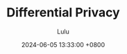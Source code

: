 ---
title: Differential Privacy
description: Fisrt research on what differential privacy is.
author: Lulu
date: 2024-06-05 13:33:00 +0800
categories: [Blogging]
tags: [privacy]
pin: false
math: false
mermaid: true
---